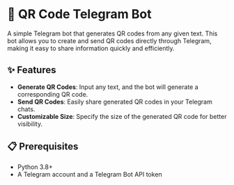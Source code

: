 # 📱 QR Code Telegram Bot

A simple Telegram bot that generates QR codes from any given text. This bot allows you to create and send QR codes directly through Telegram, making it easy to share information quickly and efficiently.

## ✨ Features

- **Generate QR Codes**: Input any text, and the bot will generate a corresponding QR code.
- **Send QR Codes**: Easily share generated QR codes in your Telegram chats.
- **Customizable Size**: Specify the size of the generated QR code for better visibility.

## 📋 Prerequisites

- Python 3.8+
- A Telegram account and a Telegram Bot API token
